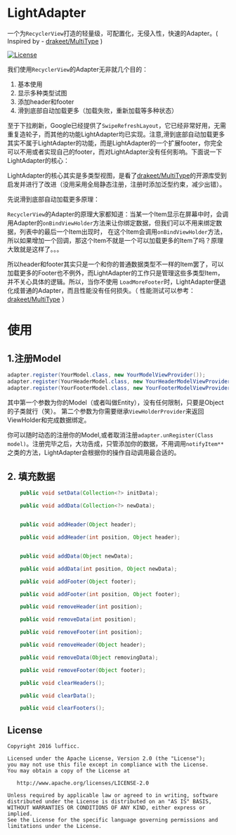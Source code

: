 # LightAdapter
一个为`RecyclerView`打造的轻量级，可配置化，无侵入性，快速的Adapter。( Inspired by - [drakeet/MultiType](https://github.com/drakeet/MultiType) )

[![License](https://img.shields.io/badge/license-Apache%202.0-blue.svg)](LICENSE)

我们使用`RecyclerView`的Adapter无非就几个目的：

1. 基本使用
1. 显示多种类型试图
1. 添加header和footer
1. 滑到底部自动加载更多（加载失败，重新加载等多种状态）

至于下拉刷新，Google已经提供了`SwipeRefreshLayout`，它已经非常好用，无需重复造轮子，而其他的功能LightAdapter均已实现。注意,滑到底部自动加载更多
其实不属于LightAdapter的功能，而是LightAdapter的一个扩展footer，你完全可以不用或者实现自己的footer，而对LightAdapter没有任何影响。下面说一下LightAdapter的核心：

LightAdapter的核心其实是多类型视图，是看了[drakeet/MultiType](https://github.com/drakeet/MultiType)的开源库受到启发并进行了改进（没用采用全局静态注册，注册时添加泛型约束，减少出错）。

先说滑到底部自动加载更多原理：

`RecyclerView`的Adapter的原理大家都知道：当某一个Item显示在屏幕中时，会调用Adapter的`onBindViewHolder`方法来让你绑定数据，但我们可以不用来绑定数据，列表中的最后一个Item出现时，
在这个Item会调用`onBindViewHolder`方法，所以如果增加一个回调，那这个Item不就是一个可以加载更多的Item了吗？原理大致就是这样了。。。

所以header和footer其实只是一个和你的普通数据类型不一样的Item罢了，可以加载更多的Footer也不例外，而LightAdapter的工作只是管理这些多类型Item，并不关心具体的逻辑。所以，当你不使用
`LoadMoreFooter`时，LightAdapter便退化成普通的Adapter，而且性能没有任何损失。（ 性能测试可以参考：[drakeet/MultiType](https://github.com/drakeet/MultiType) ）

# 使用
## 1.注册Model
``` java
adapter.register(YourModel.class, new YourModelViewProvider());
adapter.register(YourHeaderModel.class, new YourHeaderModelViewProvider());
adapter.register(YourFooterModel.class, new YourFooterModelViewProvider());
```
其中第一个参数为你的Model（或者叫做Entity），没有任何限制，只要是Object的子类就行（笑）。
第二个参数为你需要继承`ViewHolderProvider`来返回ViewHolder和完成数据绑定。

你可以随时动态的注册你的Model,或者取消注册`adapter.unRegister(Class model)`。注册完毕之后，大功告成，只管添加你的数据，不用调用`notifyItem**`之类的方法，LightAdapter会根据你的操作自动调用最合适的。
## 2. 填充数据
``` java
    public void setData(Collection<?> initData);

    public void addData(Collection<?> newData);


    public void addHeader(Object header);

    public void addHeader(int position, Object header);


    public void addData(Object newData);

    public void addData(int position, Object newData);

    public void addFooter(Object footer);

    public void addFooter(int position, Object footer);

    public void removeHeader(int position);

    public void removeData(int position);

    public void removeFooter(int position);

    public void removeHeader(Object header);

    public void removeData(Object removingData);

    public void removeFooter(Object footer);

    public void clearHeaders();

    public void clearData();

    public void clearFooters();
```




License
-------

    Copyright 2016 lufficc.

    Licensed under the Apache License, Version 2.0 (the "License");
    you may not use this file except in compliance with the License.
    You may obtain a copy of the License at

       http://www.apache.org/licenses/LICENSE-2.0

    Unless required by applicable law or agreed to in writing, software
    distributed under the License is distributed on an "AS IS" BASIS,
    WITHOUT WARRANTIES OR CONDITIONS OF ANY KIND, either express or implied.
    See the License for the specific language governing permissions and
    limitations under the License.